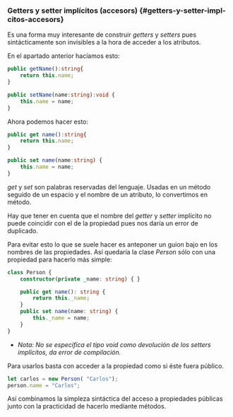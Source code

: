### Getters y setter implícitos \(accesors\) {#getters-y-setter-impl-citos-accesors}

Es una forma muy interesante de construir _getters_ y _setters_ pues sintácticamente son invisibles a la hora de acceder a los atributos.

En el apartado anterior hacíamos esto:

```ts
public getName():string{ 
    return this.name;
}

public setName(name:string):void {
    this.name = name;
}
```

Ahora podemos hacer esto:

```ts
public get name():string{ 
    return this.name;
}

public set name(name:string) {
    this.name = name;
}
```

_get_ y _set_ son palabras reservadas del lenguaje. Usadas en un método seguido de un espacio y el nombre de un atributo, lo convertimos en método.

Hay que tener en cuenta que el nombre del _getter_ y _setter_ implícito no puede coincidir con el de la propiedad pues nos daría un error de duplicado.

Para evitar esto lo que se suele hacer es anteponer un guion bajo en los nombres de las propiedades. Así quedaría la clase _Person_ sólo con una propiedad para hacerlo más simple:

```ts
class Person {
    constructor(private _name: string) { }

    public get name(): string {
        return this._name;
    }
    public set name(name: string) {
        this._name = name;
    }
}
```

* _Nota: No se especifica el tipo void como devolución de los setters implícitos, da error de compilación._

Para usarlos basta con acceder a la propiedad como si éste fuera público.

```ts
let carlos = new Person( "Carlos");
person.name = "Carlos";
```

Así combinamos la simpleza sintáctica del acceso a propiedades públicas junto con la practicidad de hacerlo mediante métodos.

